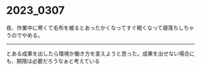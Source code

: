 # 2023_0307

夜、作業中に寒くて毛布を被るとあったかくなってすぐ眠くなって寝落ちしちゃうのでやめる。

---

とある成果を出したら環境か働き方を変えようと思った。成果を出せない場合にも、期限は必要だろうなぁと考えている
